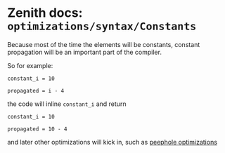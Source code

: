 # Zenith docs: `optimizations/syntax/Constants`

Because most of the time the elements will be constants, constant propagation will be
an important part of the compiler.

So for example:

```zenith
constant_i = 10

propagated = i - 4
```

the code will inline `constant_i` and return

```zenith
constant_i = 10

propagated = 10 - 4
```

and later other optimizations will kick in, such as [peephole optimizations](./PeepHole.md)
